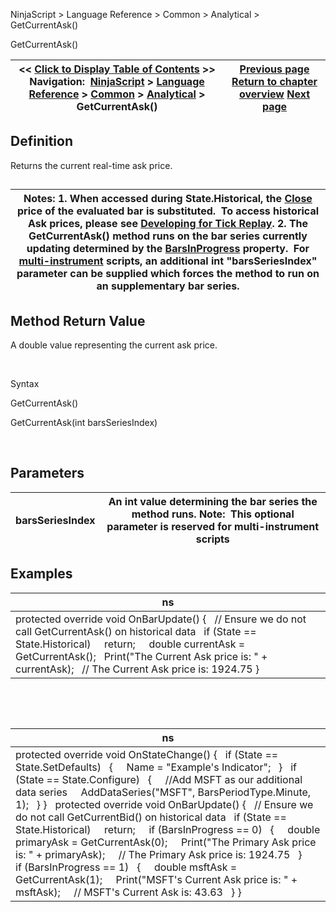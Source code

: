 ﻿


NinjaScript \> Language Reference \> Common \> Analytical \> GetCurrentAsk()






















GetCurrentAsk()







| \<\< [Click to Display Table of Contents](getcurrentask.md) \>\> **Navigation:**     [NinjaScript](ninjascript-1.md) \> [Language Reference](language_reference_wip-1.md) \> [Common](common-1.md) \> [Analytical](market_data-1.md) \> GetCurrentAsk() | [Previous page](crossbelow-1.md) [Return to chapter overview](market_data-1.md) [Next page](getcurrentaskvolume-1.md) |
| --- | --- |











## Definition


Returns the current real\-time ask price.


## 




| Notes:  1\. When accessed during State.Historical, the [Close](close-1.md) price of the evaluated bar is substituted.  To access historical Ask prices, please see [Developing for Tick Replay](developing_for__tick_replay-1.md). 2\. The GetCurrentAsk() method runs on the bar series currently updating determined by the [BarsInProgress](barsinprogress-1.md) property.  For [multi\-instrument](multi-time_frame__instruments-1.md) scripts, an additional int "barsSeriesIndex" parameter can be supplied which forces the method to run on an supplementary bar series. |
| --- |



## 


## 


## Method Return Value


A double value representing the current ask price.


 


Syntax  

GetCurrentAsk()  

GetCurrentAsk(int barsSeriesIndex)


 


## Parameters




| barsSeriesIndex | An int value determining the bar series the method runs. Note:  This optional parameter is reserved for multi\-instrument scripts |
| --- | --- |



## 


## 


## Examples




| ns |
| --- |
| protected override void OnBarUpdate() {    // Ensure we do not call GetCurrentAsk() on historical data    if (State \=\= State.Historical)      return;      double currentAsk \= GetCurrentAsk();    Print("The Current Ask price is: " \+ currentAsk);    // The Current Ask price is: 1924\.75 } |



 


 




| ns |
| --- |
| protected override void OnStateChange() {    if (State \=\= State.SetDefaults)    {      Name \= "Example's Indicator";    }    if (State \=\= State.Configure)    {      //Add MSFT as our additional data series      AddDataSeries("MSFT", BarsPeriodType.Minute, 1);    } }   protected override void OnBarUpdate() {    // Ensure we do not call GetCurrentBid() on historical data    if (State \=\= State.Historical)      return;      if (BarsInProgress \=\= 0)    {      double primaryAsk \= GetCurrentAsk(0);      Print("The Primary Ask price is: " \+ primaryAsk);      // The Primary Ask price is: 1924\.75    }      if (BarsInProgress \=\= 1)    {      double msftAsk \= GetCurrentAsk(1);      Print("MSFT's Current Ask price is: " \+ msftAsk);      // MSFT's Current Ask is: 43\.63    } } |









